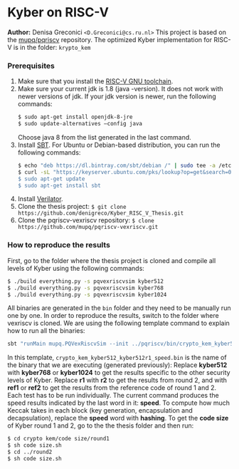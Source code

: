 # Kyber on RISC-V

**Author:** Denisa Greconici `<D.Greconici@cs.ru.nl>`
This project is based on the [mupq/pqriscv](https://github.com/mupq/pqriscv) repository.
The optimized Kyber implementation for RISC-V is in the folder:  `krypto_kem`

### Prerequisites
1. Make sure that you install the [RISC-V GNU toolchain](https://github.com/riscv/riscv-gnu-toolchain). 
2. Make sure your current jdk is 1.8 (java -version). It does not work with newer versions of jdk. If your jdk version is newer, run the following commands:
    ```sh
    $ sudo apt-get install openjdk-8-jre
    $ sudo update-alternatives –config java
    ```
    Choose java 8 from the list generated in the last command.
3. Install [SBT](https://www.scala-sbt.org/).
    For Ubuntu or Debian-based distribution, you can run the following commands:
    ```sh
    $ echo "deb https://dl.bintray.com/sbt/debian /" | sudo tee -a /etc/apt/sources.list.d/sbt.list
    $ curl -sL "https://keyserver.ubuntu.com/pks/lookup?op=get&search=0x2EE0EA64E40A89B84B2DF73499E82A75642AC823” | sudo apt-key add
    $ sudo apt-get update
    $ sudo apt-get install sbt
    ```
4. Install [Verilator](https://www.veripool.org/wiki/verilator).
5. Clone the thesis project:
    `$ git clone https://github.com/denigreco/Kyber_RISC_V_Thesis.git`
6. Clone the pqriscv-vexriscv repository:
    `$ clone https://github.com/mupq/pqriscv-vexriscv.git`


### How to reproduce the results
First, go to the folder where the thesis project is cloned and compile all levels of Kyber using the following commands:
```sh
$ ./build everything.py -s pqvexriscvsim kyber512
$ ./build everything.py -s pqvexriscvsim kyber768
$ ./build everything.py -s pqvexriscvsim kyber1024
```
All binaries are generated in the `bin` folder and they need to be manually run one by one. In order to reproduce the results, switch to the folder where vexriscv is cloned. We are using the following template command to explain how to run all the binaries:
```sh
sbt "runMain mupq.PQVexRiscvSim --init ../pqriscv/bin/crypto_kem_kyber512_kyber512r1_speed.bin"
```
In this template, `crypto_kem_kyber512_kyber512r1_speed.bin` is the name of the binary that we are executing (generated previously):
Replace **kyber512** with **kyber768** or **kyber1024** to get the results specific to the other security levels of Kyber.
Replace **r1** with **r2** to get the results from round 2, and with **ref1** or **ref2** to get the results from the reference code of round 1 and 2. Each test has to be run individually. The current command produces the speed results indicated by the last word in it: **speed**.
To compute how much Keccak takes in each block (key generation, encapsulation and decapsulation), replace the **speed** word with **hashing**.
To get the **code size** of Kyber round 1 and 2, go to the the thesis folder and then run:
```sh
$ cd crypto kem/code size/round1
$ sh code size.sh
$ cd ../round2
$ sh code size.sh
```
